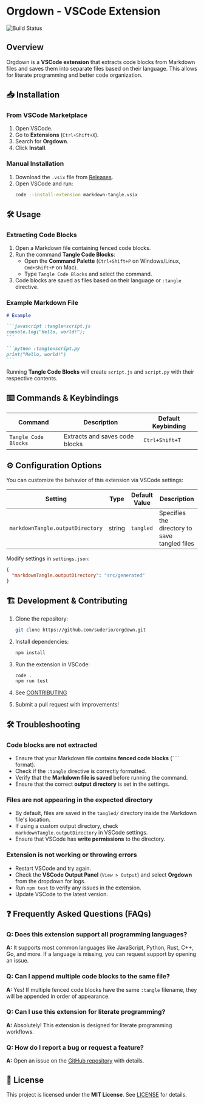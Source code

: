 # Orgdown - VSCode Extension

![Build Status](https://github.com/suderio/orgdown/actions/workflows/ci.yml/badge.svg)

## Overview
Orgdown is a **VSCode extension** that extracts code blocks from Markdown files and saves them into separate files based on their language. This allows for literate programming and better code organization.

## 📥 Installation
### From VSCode Marketplace
1. Open VSCode.
2. Go to **Extensions** (`Ctrl+Shift+X`).
3. Search for **Orgdown**.
4. Click **Install**.

### Manual Installation
1. Download the `.vsix` file from [Releases](https://github.com/suderio/orgdown/releases).
2. Open VSCode and run:
   ```sh
   code --install-extension markdown-tangle.vsix
   ```

## 🛠 Usage
### Extracting Code Blocks
1. Open a Markdown file containing fenced code blocks.
2. Run the command **Tangle Code Blocks**:
   - Open the **Command Palette** (`Ctrl+Shift+P` on Windows/Linux, `Cmd+Shift+P` on Mac).
   - Type `Tangle Code Blocks` and select the command.
3. Code blocks are saved as files based on their language or `:tangle` directive.

### Example Markdown File
~~~markdown
# Example

```javascript :tangle=script.js
console.log("Hello, world!");
```

```python :tangle=script.py
print("Hello, world!")
```
~~~


Running **Tangle Code Blocks** will create `script.js` and `script.py` with their respective contents.

## ⌨️ Commands & Keybindings
| Command               | Description                     | Default Keybinding |
|----------------------|---------------------------------|--------------------|
| `Tangle Code Blocks` | Extracts and saves code blocks | `Ctrl+Shift+T`     |

## ⚙️ Configuration Options
You can customize the behavior of this extension via VSCode settings:

| Setting                          | Type   | Default Value | Description                                  |
|----------------------------------|--------|--------------|----------------------------------------------|
| `markdownTangle.outputDirectory` | string | `tangled`    | Specifies the directory to save tangled files |

Modify settings in `settings.json`:
```json
{
  "markdownTangle.outputDirectory": "src/generated"
}
```

## 🏗 Development & Contributing
1. Clone the repository:
   ```sh
   git clone https://github.com/suderio/orgdown.git
   ```
2. Install dependencies:
   ```sh
   npm install
   ```
3. Run the extension in VSCode:
   ```sh
   code .
   npm run test
   ```
4. See [CONTRIBUTING](CONTRIBUTING.md)

5. Submit a pull request with improvements!

## 🛠 Troubleshooting
### Code blocks are not extracted
- Ensure that your Markdown file contains **fenced code blocks** (```` ``` ```` format).
- Check if the `:tangle` directive is correctly formatted.
- Verify that the **Markdown file is saved** before running the command.
- Ensure that the correct **output directory** is set in the settings.

### Files are not appearing in the expected directory
- By default, files are saved in the `tangled/` directory inside the Markdown file's location.
- If using a custom output directory, check `markdownTangle.outputDirectory` in VSCode settings.
- Ensure that VSCode has **write permissions** to the directory.

### Extension is not working or throwing errors
- Restart VSCode and try again.
- Check the **VSCode Output Panel** (`View > Output`) and select **Orgdown** from the dropdown for logs.
- Run `npm test` to verify any issues in the extension.
- Update VSCode to the latest version.

## ❓ Frequently Asked Questions (FAQs)
### **Q: Does this extension support all programming languages?**
**A:** It supports most common languages like JavaScript, Python, Rust, C++, Go, and more. If a language is missing, you can request support by opening an issue.

### **Q: Can I append multiple code blocks to the same file?**
**A:** Yes! If multiple fenced code blocks have the same `:tangle` filename, they will be appended in order of appearance.

### **Q: Can I use this extension for literate programming?**
**A:** Absolutely! This extension is designed for literate programming workflows.

### **Q: How do I report a bug or request a feature?**
**A:** Open an issue on the [GitHub repository](https://github.com/suderio/orgdown/issues) with details.

## 📜 License
This project is licensed under the **MIT License**. See [LICENSE](LICENSE) for details.



